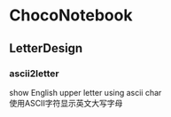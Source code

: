# ChocoNotebook
## LetterDesign

### ascii2letter

show English upper letter using ascii char  
使用ASCII字符显示英文大写字母 
